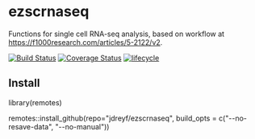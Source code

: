 # ezscrnaseq
Functions for single cell RNA-seq analysis, based on workflow at https://f1000research.com/articles/5-2122/v2.

[![Build Status](https://travis-ci.org/sneha-matrix/ezscrnaseq.svg?branch=master)](https://travis-ci.org/sneha-matrix/ezscrnaseq)
[![Coverage Status](https://img.shields.io/codecov/c/github/sneha-matrix/ezscrnaseq/master.svg)](https://codecov.io/github/sneha-matrix/ezscrnaseq?branch=master)
[![lifecycle](https://img.shields.io/badge/lifecycle-experimental-orange.svg)](https://www.tidyverse.org/lifecycle/#experimental)

## Install
library(remotes)  


remotes::install_github(repo="jdreyf/ezscrnaseq", build_opts = c("--no-resave-data", "--no-manual"))
